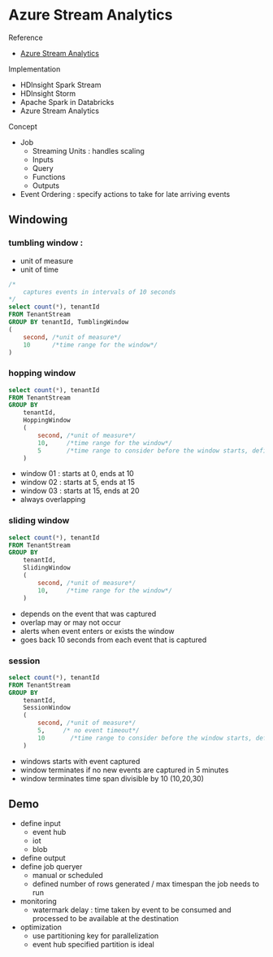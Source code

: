 # Azure Stream Analytics

Reference 
- [Azure Stream Analytics](https://www.youtube.com/watch?v=AVNu5EGwnTU&list=PL7ZG6NdDdT8NRHDU5shVgGjlua297bm-H&index=9)

Implementation
- HDInsight Spark Stream
- HDInsight Storm
- Apache Spark in Databricks
- Azure Stream Analytics

Concept
- Job
    - Streaming Units : handles scaling
    - Inputs
    - Query
    - Functions
    - Outputs
- Event Ordering : specify actions to take for late arriving events
## Windowing
### tumbling window : 
- unit of measure
- unit of time
```sql
/*
    captures events in intervals of 10 seconds
*/
select count(*), tenantId
FROM TenantStream
GROUP BY tenantId, TumblingWindow
(
    second, /*unit of measure*/
    10      /*time range for the window*/
)
```
### hopping window

```sql
select count(*), tenantId
FROM TenantStream
GROUP BY 
    tenantId, 
    HoppingWindow
    (
        second, /*unit of measure*/
        10,     /*time range for the window*/
        5       /*time range to consider before the window starts, defines the overlap with the previous window*/
    )
```
- window 01 : starts at 0, ends at 10
- window 02 : starts at 5, ends at 15
- window 03 : starts at 15, ends at 20
- always overlapping

### sliding window
```sql
select count(*), tenantId
FROM TenantStream
GROUP BY 
    tenantId, 
    SlidingWindow
    (
        second, /*unit of measure*/
        10,     /*time range for the window*/        
    )
```
- depends on the event that was captured
- overlap may or may not occur
- alerts when event enters or exists the window
- goes back 10 seconds from each event that is captured

### session
```sql
select count(*), tenantId
FROM TenantStream
GROUP BY 
    tenantId, 
    SessionWindow
    (
        second, /*unit of measure*/
        5,     /* no event timeout*/
        10       /*time range to consider before the window starts, defines the overlap with the previous window*/
    )
```
- windows starts with event captured
- window terminates if no new events are captured in 5 minutes
- window terminates time span divisible by 10 (10,20,30)

## Demo
- define input 
    - event hub
    - iot
    - blob
- define output
- define job queryer
    - manual or scheduled
    - defined number of rows generated / max timespan the job needs to run
- monitoring
    - watermark delay : time taken by event to be consumed and processed to be available at the destination
- optimization
    - use partitioning key for parallelization
    - event hub specified partition is ideal 